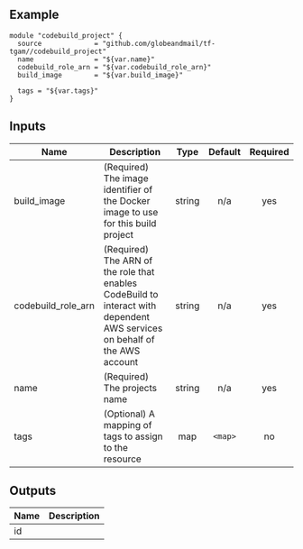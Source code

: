 ## Example

```hcl
module "codebuild_project" {
  source             = "github.com/globeandmail/tf-tgam//codebuild_project"
  name               = "${var.name}"
  codebuild_role_arn = "${var.codebuild_role_arn}"
  build_image        = "${var.build_image}"

  tags = "${var.tags}"
}
```

## Inputs

| Name | Description | Type | Default | Required |
|------|-------------|:----:|:-----:|:-----:|
| build\_image | (Required) The image identifier of the Docker image to use for this build project | string | n/a | yes |
| codebuild\_role\_arn | (Required) The ARN of the role that enables CodeBuild to interact with dependent AWS services on behalf of the AWS account | string | n/a | yes |
| name | (Required) The projects name | string | n/a | yes |
| tags | (Optional) A mapping of tags to assign to the resource | map | `<map>` | no |

## Outputs

| Name | Description |
|------|-------------|
| id |  |
